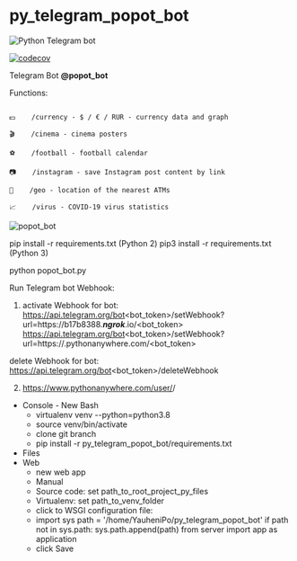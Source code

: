 # py_telegram_popot_bot

![Python Telegram bot](https://github.com/YauheniPo/py_telegram_popot_bot/workflows/Python%20Telegram%20bot/badge.svg)

[![codecov](https://codecov.io/gh/YauheniPo/py_telegram_popot_bot/branch/master/graph/badge.svg)](https://codecov.io/gh/YauheniPo/py_telegram_popot_bot)


Telegram Bot **@popot_bot**

Functions:

```🤖    /start - HELP - telegram bot functionals

💵    /currency - $ / € / RUR - currency data and graph

🎬    /cinema - cinema posters

⚽    /football - football calendar

📷    /instagram - save Instagram post content by link

📍    /geo - location of the nearest ATMs

📈    /virus - COVID-19 virus statistics
```
    

![popot_bot](https://github.com/YauheniPo/py_telegram_popot_bot/blob/master/media/ezgif.com-video-to-gif.gif)

pip install -r requirements.txt (Python 2)
pip3 install -r requirements.txt (Python 3)

python popot_bot.py


Run Telegram bot Webhook:
1) activate Webhook for bot:
https://api.telegram.org/bot<bot_token>/setWebhook?url=https://b17b8388.**_ngrok_**.io/<bot_token>
https://api.telegram.org/bot<bot_token>/setWebhook?url=https://<username>.pythonanywhere.com/<bot_token>

delete Webhook for bot:
https://api.telegram.org/bot<bot_token>/deleteWebhook

2) https://www.pythonanywhere.com/user/<username>/
- Console - New Bash
    - virtualenv venv --python=python3.8
    - source venv/bin/activate
    - clone git branch
    - pip install -r py_telegram_popot_bot/requirements.txt
- Files
- Web
    - new web app
    - Manual
    - Source code: set path_to_root_project_py_files
    - Virtualenv: set path_to_venv_folder
    - click to WSGI configuration file:
    - import sys
      path = '/home/YauheniPo/py_telegram_popot_bot'
      if path not in sys.path:
        sys.path.append(path)
      from server import app as application
    - click Save
 

